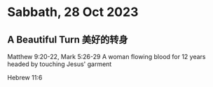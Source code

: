 # Sabbath, 28 Oct 2023
## A Beautiful Turn 美好的转身
Matthew 9:20-22, Mark 5:26-29
A woman flowing blood for 12 years headed by touching Jesus' garment

Hebrew 11:6